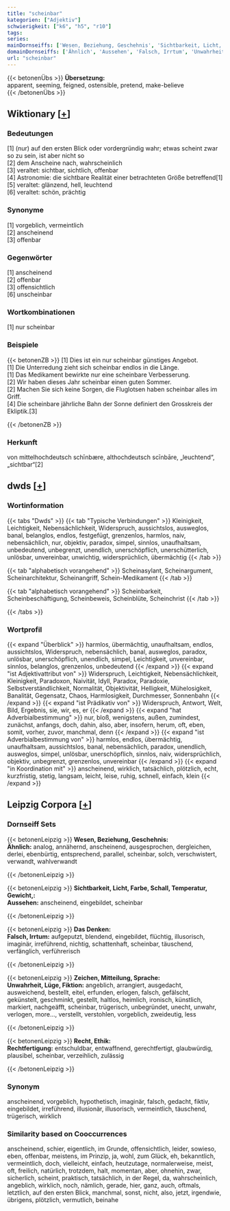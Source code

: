 ```yaml
---
title: "scheinbar"
kategorien: ["Adjektiv"]
schwierigkeit: ["k6", "h5", "r10"]
tags:
series:
mainDornseiffs: ['Wesen, Beziehung, Geschehnis', 'Sichtbarkeit, Licht, Farbe, Schall, Temperatur, Gewicht,', 'Das Denken', 'Zeichen, Mitteilung, Sprache', 'Recht, Ethik']
domainDornseiffs: ['Ähnlich', 'Aussehen', 'Falsch, Irrtum', 'Unwahrheit, Lüge, Fiktion', 'Rechtfertigung']
url: "scheinbar"
---
```


{{< betonenÜbs >}}
**Übersetzung:**  
apparent, seeming, feigned, ostensible, pretend, make-believe  
{{< /betonenÜbs >}}

## Wiktionary [[+](https://de.wiktionary.org/wiki/scheinbar)]

### Bedeutungen
[1] (nur) auf den ersten Blick oder vordergründig wahr; etwas scheint zwar so zu sein, ist aber nicht so  
[2] dem Anscheine nach, wahrscheinlich  
[3] veraltet: sichtbar, sichtlich, offenbar  
[4] Astronomie: die sichtbare Realität einer betrachteten Größe betreffend[1]  
[5] veraltet: glänzend, hell, leuchtend  
[6] veraltet: schön, prächtig  

### Synonyme
[1] vorgeblich, vermeintlich  
[2] anscheinend  
[3] offenbar  

### Gegenwörter
[1] anscheinend  
[2] offenbar  
[3] offensichtlich  
[6] unscheinbar  

### Wortkombinationen
[1] nur scheinbar  

### Beispiele
{{< betonenZB >}}
[1] Dies ist ein nur scheinbar günstiges Angebot.  
[1] Die Unterredung zieht sich scheinbar endlos in die Länge.  
[1] Das Medikament bewirkte nur eine scheinbare Verbesserung.  
[2] Wir haben dieses Jahr scheinbar einen guten Sommer.  
[2] Machen Sie sich keine Sorgen, die Fluglotsen haben scheinbar alles im Griff.  
[4] Die scheinbare jährliche Bahn der Sonne definiert den Grosskreis der Ekliptik.[3]  

{{< /betonenZB >}}
### Herkunft
von mittelhochdeutsch schīnbære, althochdeutsch scīnbāre, „leuchtend“, „sichtbar“[2]  



## dwds [[+](https://www.dwds.de/wb/scheinbar)]

### Wortinformation
{{< tabs "Dwds" >}}
{{< tab "Typische Verbindungen" >}}
Kleinigkeit, Leichtigkeit, Nebensächlichkeit, Widerspruch, aussichtslos, ausweglos, banal, belanglos, endlos, festgefügt, grenzenlos, harmlos, naiv, nebensächlich, nur, objektiv, paradox, simpel, sinnlos, unaufhaltsam, unbedeutend, unbegrenzt, unendlich, unerschöpflich, unerschütterlich, unlösbar, unvereinbar, unwichtig, widersprüchlich, übermächtig
{{< /tab >}}

{{< tab "alphabetisch vorangehend" >}}
Scheinasylant, Scheinargument, Scheinarchitektur, Scheinangriff, Schein-Medikament
{{< /tab >}}

{{< tab "alphabetisch vorangehend" >}}
Scheinbarkeit, Scheinbeschäftigung, Scheinbeweis, Scheinblüte, Scheinchrist
{{< /tab >}}

{{< /tabs >}}

### Wortprofil
{{< expand "Überblick" >}} harmlos, übermächtig, unaufhaltsam, endlos, aussichtslos, Widerspruch, nebensächlich, banal, ausweglos, paradox, unlösbar, unerschöpflich, unendlich, simpel, Leichtigkeit, unvereinbar, sinnlos, belanglos, grenzenlos, unbedeutend {{< /expand >}}
{{< expand "ist Adjektivattribut von" >}} Widerspruch, Leichtigkeit, Nebensächlichkeit, Kleinigkeit, Paradoxon, Naivität, Idyll, Paradox, Paradoxie, Selbstverständlichkeit, Normalität, Objektivität, Helligkeit, Mühelosigkeit, Banalität, Gegensatz, Chaos, Harmlosigkeit, Durchmesser, Sonnenbahn {{< /expand >}}
{{< expand "ist Prädikativ von" >}} Widerspruch, Antwort, Welt, Bild, Ergebnis, sie, wir, es, er {{< /expand >}}
{{< expand "hat Adverbialbestimmung" >}} nur, bloß, wenigstens, außen, zumindest, zunächst, anfangs, doch, dahin, also, aber, insofern, herum, oft, eben, somit, vorher, zuvor, manchmal, denn {{< /expand >}}
{{< expand "ist Adverbialbestimmung von" >}} harmlos, endlos, übermächtig, unaufhaltsam, aussichtslos, banal, nebensächlich, paradox, unendlich, ausweglos, simpel, unlösbar, unerschöpflich, sinnlos, naiv, widersprüchlich, objektiv, unbegrenzt, grenzenlos, unvereinbar {{< /expand >}}
{{< expand "in Koordination mit" >}} anscheinend, wirklich, tatsächlich, plötzlich, echt, kurzfristig, stetig, langsam, leicht, leise, ruhig, schnell, einfach, klein {{< /expand >}}

## Leipzig Corpora [[+](https://corpora.uni-leipzig.de/en/res?word=scheinbar&corpusId=deu_newscrawl-public_2018)]

### Dornseiff Sets
{{< betonenLeipzig >}}
**Wesen, Beziehung, Geschehnis:**  
**Ähnlich:** analog, annähernd, anscheinend, ausgesprochen, dergleichen, derlei, ebenbürtig, entsprechend, parallel, scheinbar, solch, verschwistert, verwandt, wahlverwandt  

{{< /betonenLeipzig >}}


{{< betonenLeipzig >}}
**Sichtbarkeit, Licht, Farbe, Schall, Temperatur, Gewicht,:**  
**Aussehen:** anscheinend, eingebildet, scheinbar  

{{< /betonenLeipzig >}}


{{< betonenLeipzig >}}
**Das Denken:**  
**Falsch, Irrtum:** aufgeputzt, blendend, eingebildet, flüchtig, illusorisch, imaginär, irreführend, nichtig, schattenhaft, scheinbar, täuschend, verfänglich, verführerisch  

{{< /betonenLeipzig >}}


{{< betonenLeipzig >}}
**Zeichen, Mitteilung, Sprache:**  
**Unwahrheit, Lüge, Fiktion:** angeblich, arrangiert, ausgedacht, ausweichend, bestellt, eitel, erfunden, erlogen, falsch, gefälscht, gekünstelt, geschminkt, gestellt, haltlos, heimlich, ironisch, künstlich, markiert, nachgeäfft, scheinbar, trügerisch, unbegründet, unecht, unwahr, verlogen, more..., verstellt, verstohlen, vorgeblich, zweideutig, less  

{{< /betonenLeipzig >}}


{{< betonenLeipzig >}}
**Recht, Ethik:**  
**Rechtfertigung:** entschuldbar, entwaffnend, gerechtfertigt, glaubwürdig, plausibel, scheinbar, verzeihlich, zulässig  

{{< /betonenLeipzig >}}

### Synonym
anscheinend, vorgeblich, hypothetisch, imaginär, falsch, gedacht, fiktiv, eingebildet, irreführend, illusionär, illusorisch, vermeintlich, täuschend, trügerisch, wirklich


### Similarity based on Cooccurrences
anscheinend, schier, eigentlich, im Grunde, offensichtlich, leider, sowieso, eben, offenbar, meistens, im Prinzip, ja, wohl, zum Glück, eh, bekanntlich, vermeintlich, doch, vielleicht, einfach, heutzutage, normalerweise, meist, oft, freilich, natürlich, trotzdem, halt, momentan, aber, ohnehin, zwar, sicherlich, scheint, praktisch, tatsächlich, in der Regel, da, wahrscheinlich, angeblich, wirklich, noch, nämlich, gerade, hier, ganz, auch, oftmals, letztlich, auf den ersten Blick, manchmal, sonst, nicht, also, jetzt, irgendwie, übrigens, plötzlich, vermutlich, beinahe

